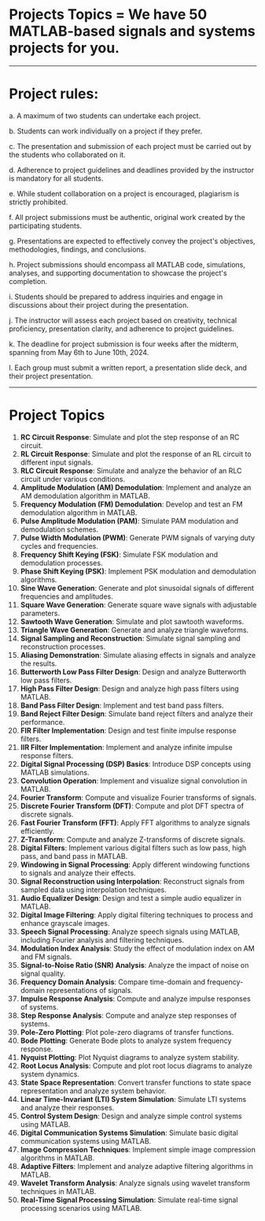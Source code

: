 # Projects Topics = We have 50 MATLAB-based signals and systems projects for you. 
<hr>

# Project rules:

a. A maximum of two students can undertake each project.

b. Students can work individually on a project if they prefer.

c. The presentation and submission of each project must be carried out by the students who collaborated on it.

d. Adherence to project guidelines and deadlines provided by the instructor is mandatory for all students.

e. While student collaboration on a project is encouraged, plagiarism is strictly prohibited.

f. All project submissions must be authentic, original work created by the participating students.

g. Presentations are expected to effectively convey the project's objectives, methodologies, findings, and conclusions.

h. Project submissions should encompass all MATLAB code, simulations, analyses, and supporting documentation to showcase the project's completion.

i. Students should be prepared to address inquiries and engage in discussions about their project during the presentation.

j. The instructor will assess each project based on creativity, technical proficiency, presentation clarity, and adherence to project guidelines.

k. The deadline for project submission is four weeks after the midterm, spanning from May 6th to June 10th, 2024.

l. Each group must submit a written report, a presentation slide deck, and their project presentation.

---

# Project Topics 

1. **RC Circuit Response**: Simulate and plot the step response of an RC circuit.
2. **RL Circuit Response**: Simulate and plot the response of an RL circuit to different input signals.
3. **RLC Circuit Response**: Simulate and analyze the behavior of an RLC circuit under various conditions.
4. **Amplitude Modulation (AM) Demodulation**: Implement and analyze an AM demodulation algorithm in MATLAB.
5. **Frequency Modulation (FM) Demodulation**: Develop and test an FM demodulation algorithm in MATLAB.
6. **Pulse Amplitude Modulation (PAM)**: Simulate PAM modulation and demodulation schemes.
7. **Pulse Width Modulation (PWM)**: Generate PWM signals of varying duty cycles and frequencies.
8. **Frequency Shift Keying (FSK)**: Simulate FSK modulation and demodulation processes.
9. **Phase Shift Keying (PSK)**: Implement PSK modulation and demodulation algorithms.
10. **Sine Wave Generation**: Generate and plot sinusoidal signals of different frequencies and amplitudes.
11. **Square Wave Generation**: Generate square wave signals with adjustable parameters.
12. **Sawtooth Wave Generation**: Simulate and plot sawtooth waveforms.
13. **Triangle Wave Generation**: Generate and analyze triangle waveforms.
14. **Signal Sampling and Reconstruction**: Simulate signal sampling and reconstruction processes.
15. **Aliasing Demonstration**: Simulate aliasing effects in signals and analyze the results.
16. **Butterworth Low Pass Filter Design**: Design and analyze Butterworth low pass filters.
17. **High Pass Filter Design**: Design and analyze high pass filters using MATLAB.
18. **Band Pass Filter Design**: Implement and test band pass filters.
19. **Band Reject Filter Design**: Simulate band reject filters and analyze their performance.
20. **FIR Filter Implementation**: Design and test finite impulse response filters.
21. **IIR Filter Implementation**: Implement and analyze infinite impulse response filters.
22. **Digital Signal Processing (DSP) Basics**: Introduce DSP concepts using MATLAB simulations.
23. **Convolution Operation**: Implement and visualize signal convolution in MATLAB.
24. **Fourier Transform**: Compute and visualize Fourier transforms of signals.
25. **Discrete Fourier Transform (DFT)**: Compute and plot DFT spectra of discrete signals.
26. **Fast Fourier Transform (FFT)**: Apply FFT algorithms to analyze signals efficiently.
27. **Z-Transform**: Compute and analyze Z-transforms of discrete signals.
28. **Digital Filters**: Implement various digital filters such as low pass, high pass, and band pass in MATLAB.
29. **Windowing in Signal Processing**: Apply different windowing functions to signals and analyze their effects.
30. **Signal Reconstruction using Interpolation**: Reconstruct signals from sampled data using interpolation techniques.
31. **Audio Equalizer Design**: Design and test a simple audio equalizer in MATLAB.
32. **Digital Image Filtering**: Apply digital filtering techniques to process and enhance grayscale images.
33. **Speech Signal Processing**: Analyze speech signals using MATLAB, including Fourier analysis and filtering techniques.
34. **Modulation Index Analysis**: Study the effect of modulation index on AM and FM signals.
35. **Signal-to-Noise Ratio (SNR) Analysis**: Analyze the impact of noise on signal quality.
36. **Frequency Domain Analysis**: Compare time-domain and frequency-domain representations of signals.
37. **Impulse Response Analysis**: Compute and analyze impulse responses of systems.
38. **Step Response Analysis**: Compute and analyze step responses of systems.
39. **Pole-Zero Plotting**: Plot pole-zero diagrams of transfer functions.
40. **Bode Plotting**: Generate Bode plots to analyze system frequency response.
41. **Nyquist Plotting**: Plot Nyquist diagrams to analyze system stability.
42. **Root Locus Analysis**: Compute and plot root locus diagrams to analyze system dynamics.
43. **State Space Representation**: Convert transfer functions to state space representation and analyze system behavior.
44. **Linear Time-Invariant (LTI) System Simulation**: Simulate LTI systems and analyze their responses.
45. **Control System Design**: Design and analyze simple control systems using MATLAB.
46. **Digital Communication Systems Simulation**: Simulate basic digital communication systems using MATLAB.
47. **Image Compression Techniques**: Implement simple image compression algorithms in MATLAB.
48. **Adaptive Filters**: Implement and analyze adaptive filtering algorithms in MATLAB.
49. **Wavelet Transform Analysis**: Analyze signals using wavelet transform techniques in MATLAB.
50. **Real-Time Signal Processing Simulation**: Simulate real-time signal processing scenarios using MATLAB.
